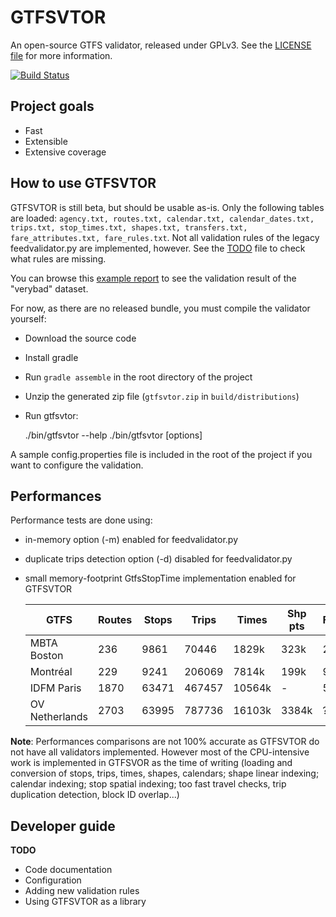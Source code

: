 GTFSVTOR
========

An open-source GTFS validator, released under GPLv3.
See the [LICENSE file](LICENSE) for more information.

[![Build Status](https://travis-ci.com/mecatran/gtfsvtor.svg?branch=master)](https://travis-ci.com/mecatran/gtfsvtor)

Project goals
-------------

- Fast
- Extensible
- Extensive coverage

How to use GTFSVTOR
-------------------

GTFSVTOR is still beta, but should be usable as-is.
Only the following tables are loaded:
`agency.txt, routes.txt, calendar.txt, calendar_dates.txt, trips.txt, stop_times.txt, shapes.txt, transfers.txt, fare_attributes.txt, fare_rules.txt`.
Not all validation rules of the legacy feedvalidator.py are implemented, however.
See the [TODO](TODO) file to check what rules are missing.

You can browse this [example report](https://mecatran.github.io/gtfsvtor/validation-report.html) to see the validation result of the "verybad" dataset.

For now, as there are no released bundle, you must compile the validator yourself:

- Download the source code
- Install gradle
- Run `gradle assemble` in the root directory of the project
- Unzip the generated zip file (`gtfsvtor.zip` in `build/distributions`)
- Run gtfsvtor:

    ./bin/gtfsvtor --help
    ./bin/gtfsvtor [options] <GTFS file>

A sample config.properties file is included in the root of the project
if you want to configure the validation.

Performances
------------

Performance tests are done using:

- in-memory option (-m) enabled for feedvalidator.py
- duplicate trips detection option (-d) disabled for feedvalidator.py
- small memory-footprint GtfsStopTime implementation enabled for GTFSVTOR

  | GTFS            | Routes | Stops | Trips  | Times  | Shp pts | FeedValidator | GTFSVTOR      |
  |-----------------|--------|-------|--------|--------|---------|---------------|---------------|
  | MBTA Boston     |    236 |  9861 |  70446 |  1829k |    323k | 2m20s         | 11s           |
  | Montréal        |    229 |  9241 | 206069 |  7814k |    199k | 9m23s         | 27s           |
  | IDFM Paris      |   1870 | 63471 | 467457 | 10564k |       - | 57m50s        | 50s           |
  | OV Netherlands  |   2703 | 63995 | 787736 | 16103k |   3384k | ?             | 2m27s         |

**Note**: Performances comparisons are not 100% accurate as GTFSVTOR do not have all validators implemented.
However most of the CPU-intensive work is implemented in GTFSVOR as the time of writing
(loading and conversion of stops, trips, times, shapes, calendars; shape linear indexing; calendar indexing;
stop spatial indexing; too fast travel checks, trip duplication detection, block ID overlap...)

Developer guide
---------------

**TODO**

- Code documentation
- Configuration
- Adding new validation rules
- Using GTFSVTOR as a library
